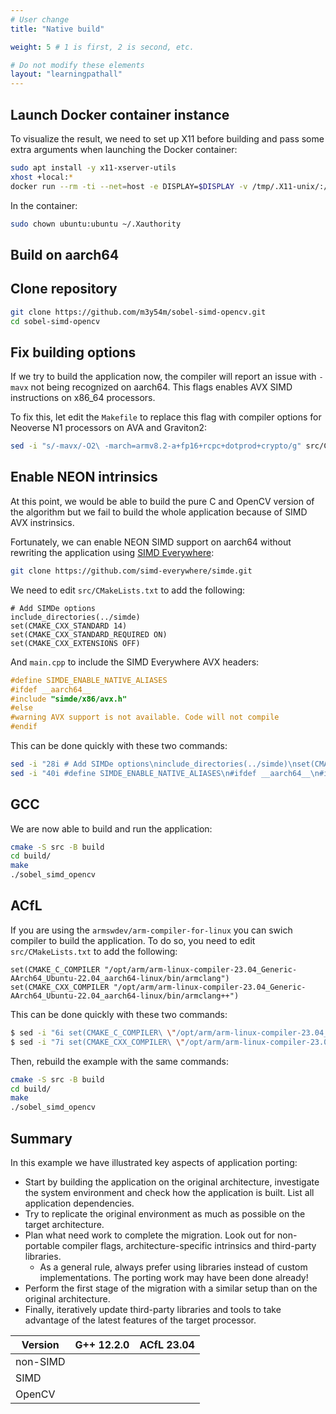 ```yaml
---
# User change
title: "Native build" 

weight: 5 # 1 is first, 2 is second, etc.

# Do not modify these elements
layout: "learningpathall"
---
```


## Launch Docker container instance

To visualize the result, we need to set up X11 before building and pass some extra arguments when launching the Docker container:

```bash
sudo apt install -y x11-xserver-utils
xhost +local:*
docker run --rm -ti --net=host -e DISPLAY=$DISPLAY -v /tmp/.X11-unix/:/tmp/.X11-unix/ -v $HOME/.Xauthority:/home/ubuntu/.Xauthority sobel_example
```

In the container:

```bash
sudo chown ubuntu:ubuntu ~/.Xauthority
```

## Build on aarch64



## Clone repository

```bash
git clone https://github.com/m3y54m/sobel-simd-opencv.git
cd sobel-simd-opencv
```

## Fix building options

If we try to build the application now, the compiler will report an issue with `-mavx` not being recognized on aarch64. This flags enables AVX SIMD instructions on x86_64 processors.

To fix this, let edit the `Makefile` to replace this flag with compiler options for Neoverse N1 processors on AVA and Graviton2:
```bash
sed -i "s/-mavx/-O2\ -march=armv8.2-a+fp16+rcpc+dotprod+crypto/g" src/CMakeLists.txt
```

## Enable NEON intrinsics

At this point, we would be able to build the pure C and OpenCV version of the algorithm but we fail to build the whole application because of SIMD AVX instrinsics.

Fortunately, we can enable NEON SIMD support on aarch64 without rewriting the application using [SIMD Everywhere](/learning-paths/server-and-cloud/intrinsics/simde):

```bash
git clone https://github.com/simd-everywhere/simde.git
```

We need to edit `src/CMakeLists.txt` to add the following:

```
# Add SIMDe options
include_directories(../simde)
set(CMAKE_CXX_STANDARD 14)
set(CMAKE_CXX_STANDARD_REQUIRED ON)
set(CMAKE_CXX_EXTENSIONS OFF)
```

And `main.cpp` to include the SIMD Everywhere AVX headers:

```C
#define SIMDE_ENABLE_NATIVE_ALIASES
#ifdef __aarch64__
#include "simde/x86/avx.h"
#else
#warning AVX support is not available. Code will not compile
#endif
```

This can be done quickly with these two commands:

```bash
sed -i "28i # Add SIMDe options\ninclude_directories(../simde)\nset(CMAKE_CXX_STANDARD 14)\nset(CMAKE_CXX_STANDARD_REQUIRED ON)\nset(CMAKE_CXX_EXTENSIONS OFF)\n" src/CMakeLists.txt
sed -i "40i #define SIMDE_ENABLE_NATIVE_ALIASES\n#ifdef __aarch64__\n#include \"simde/x86/avx.h\"\n#else\n#warning AVX support is not available. Code will not compile\n#endif" src/main.cpp
```

## GCC

We are now able to build and run the application:

```bash
cmake -S src -B build
cd build/
make
./sobel_simd_opencv
```

## ACfL

If you are using the `armswdev/arm-compiler-for-linux` you can swich compiler to build the application. To do so, you need to edit `src/CMakeLists.txt` to add the following:

```
set(CMAKE_C_COMPILER "/opt/arm/arm-linux-compiler-23.04_Generic-AArch64_Ubuntu-22.04_aarch64-linux/bin/armclang")
set(CMAKE_CXX_COMPILER "/opt/arm/arm-linux-compiler-23.04_Generic-AArch64_Ubuntu-22.04_aarch64-linux/bin/armclang++")
```

This can be done quickly with these two commands:

```bash
$ sed -i "6i set(CMAKE_C_COMPILER\ \"/opt/arm/arm-linux-compiler-23.04_Ubuntu-22.04/bin/armclang\")" src/CMakeLists.txt
$ sed -i "7i set(CMAKE_CXX_COMPILER\ \"/opt/arm/arm-linux-compiler-23.04_Ubuntu-22.04/bin/armclang++\")\n" src/CMakeLists.txt
```

Then, rebuild the example with the same commands:

```bash
cmake -S src -B build
cd build/
make
./sobel_simd_opencv
```


## Summary

In this example we have illustrated key aspects of application porting:
- Start by building the application on the original architecture, investigate the system environment and check how the application is built. List all application dependencies.
- Try to replicate the original environment as much as possible on the target architecture.
- Plan what need work to complete the migration. Look out for non-portable compiler flags, architecture-specific intrinsics and third-party libraries.
  - As a general rule, always prefer using libraries instead of custom implementations. The porting work may have been done already!
- Perform the first stage of the migration with a similar setup than on the original architecture.
- Finally, iteratively update third-party libraries and tools to take advantage of the latest features of the target processor.

| Version | G++ 12.2.0 | ACfL 23.04 |
| ----------- | ----------- | ----------- |
| non-SIMD | | |
| SIMD | | |
| OpenCV | | |